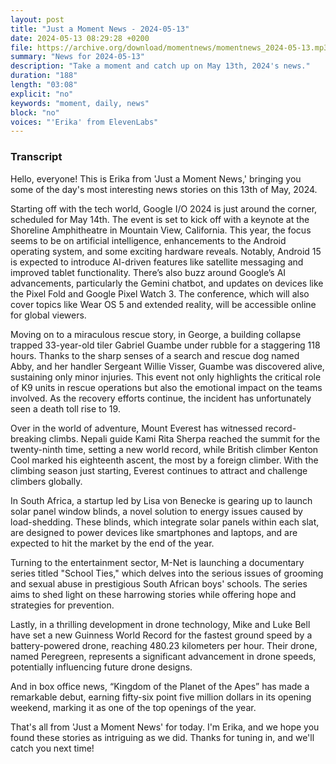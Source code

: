 ```yaml
---
layout: post
title: "Just a Moment News - 2024-05-13"
date: 2024-05-13 08:29:28 +0200
file: https://archive.org/download/momentnews/momentnews_2024-05-13.mp3
summary: "News for 2024-05-13"
description: "Take a moment and catch up on May 13th, 2024's news."
duration: "188"
length: "03:08"
explicit: "no"
keywords: "moment, daily, news"
block: "no"
voices: "'Erika' from ElevenLabs"
---
```


### Transcript

Hello, everyone! This is Erika from 'Just a Moment News,' bringing you some of the day's most interesting news stories on this 13th of May, 2024.

Starting off with the tech world, Google I/O 2024 is just around the corner, scheduled for May 14th. The event is set to kick off with a keynote at the Shoreline Amphitheatre in Mountain View, California. This year, the focus seems to be on artificial intelligence, enhancements to the Android operating system, and some exciting hardware reveals. Notably, Android 15 is expected to introduce AI-driven features like satellite messaging and improved tablet functionality. There’s also buzz around Google’s AI advancements, particularly the Gemini chatbot, and updates on devices like the Pixel Fold and Google Pixel Watch 3. The conference, which will also cover topics like Wear OS 5 and extended reality, will be accessible online for global viewers.

Moving on to a miraculous rescue story, in George, a building collapse trapped 33-year-old tiler Gabriel Guambe under rubble for a staggering 118 hours. Thanks to the sharp senses of a search and rescue dog named Abby, and her handler Sergeant Willie Visser, Guambe was discovered alive, sustaining only minor injuries. This event not only highlights the critical role of K9 units in rescue operations but also the emotional impact on the teams involved. As the recovery efforts continue, the incident has unfortunately seen a death toll rise to 19.

Over in the world of adventure, Mount Everest has witnessed record-breaking climbs. Nepali guide Kami Rita Sherpa reached the summit for the twenty-ninth time, setting a new world record, while British climber Kenton Cool marked his eighteenth ascent, the most by a foreign climber. With the climbing season just starting, Everest continues to attract and challenge climbers globally.

In South Africa, a startup led by Lisa von Benecke is gearing up to launch solar panel window blinds, a novel solution to energy issues caused by load-shedding. These blinds, which integrate solar panels within each slat, are designed to power devices like smartphones and laptops, and are expected to hit the market by the end of the year.

Turning to the entertainment sector, M-Net is launching a documentary series titled "School Ties," which delves into the serious issues of grooming and sexual abuse in prestigious South African boys' schools. The series aims to shed light on these harrowing stories while offering hope and strategies for prevention.

Lastly, in a thrilling development in drone technology, Mike and Luke Bell have set a new Guinness World Record for the fastest ground speed by a battery-powered drone, reaching 480.23 kilometers per hour. Their drone, named Peregreen, represents a significant advancement in drone speeds, potentially influencing future drone designs.

And in box office news, “Kingdom of the Planet of the Apes” has made a remarkable debut, earning fifty-six point five million dollars in its opening weekend, marking it as one of the top openings of the year.

That's all from 'Just a Moment News' for today. I'm Erika, and we hope you found these stories as intriguing as we did. Thanks for tuning in, and we'll catch you next time!
